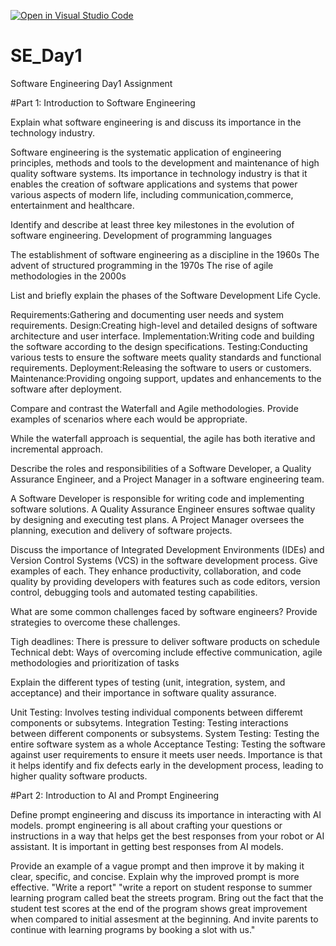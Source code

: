 [![Open in Visual Studio Code](https://classroom.github.com/assets/open-in-vscode-2e0aaae1b6195c2367325f4f02e2d04e9abb55f0b24a779b69b11b9e10269abc.svg)](https://classroom.github.com/online_ide?assignment_repo_id=15565818&assignment_repo_type=AssignmentRepo)
# SE_Day1
Software Engineering Day1 Assignment

#Part 1: Introduction to Software Engineering

Explain what software engineering is and discuss its importance in the technology industry.

Software engineering is the systematic application of engineering principles, methods and tools to the development and maintenance of high quality software systems.
Its importance in technology industry is that it enables the creation of software applications and systems that power various aspects of modern life, including communication,commerce, entertainment and healthcare.

Identify and describe at least three key milestones in the evolution of software engineering.
Development of programming languages

The establishment of software engineering as a discipline in the 1960s
The advent of structured programming in the 1970s
The rise of agile methodologies in the 2000s

List and briefly explain the phases of the Software Development Life Cycle.

Requirements:Gathering and documenting user needs and system requirements.
Design:Creating high-level and detailed designs of software architecture and user interface.
Implementation:Writing code and building the software according  to the design specifications.
Testing:Conducting various tests to ensure the software meets quality standards and functional requirements.
Deployment:Releasing the software to users or customers.
Maintenance:Providing ongoing support, updates and enhancements to the software after deployment.

Compare and contrast the Waterfall and Agile methodologies. Provide examples of scenarios where each would be appropriate.

While the waterfall approach is sequential, the agile has both iterative and incremental approach.

Describe the roles and responsibilities of a Software Developer, a Quality Assurance Engineer, and a Project Manager in a software engineering team.

A Software Developer is responsible for writing code and implementing software solutions.
A Quality Assurance Engineer ensures softwae quality by designing and executing test plans.
A Project Manager oversees the planning, execution and delivery of software projects.

Discuss the importance of Integrated Development Environments (IDEs) and Version Control Systems (VCS) in the software development process. Give examples of each.
They enhance productivity, collaboration, and code quality by providing developers with features such as code editors, version control, debugging tools and automated testing capabilities.

What are some common challenges faced by software engineers? Provide strategies to overcome these challenges.

Tigh deadlines: There is pressure to deliver software products on schedule
Technical debt: 
Ways of overcoming include effective  communication, agile methodologies and prioritization of tasks

Explain the different types of testing (unit, integration, system, and acceptance) and their importance in software quality assurance.

Unit Testing: Involves testing individual components between differemt components or subsytems.
Integration Testing: Testing interactions between different components or subsystems.
System Testing:  Testing the entire software system as a whole
Acceptance Testing: Testing the software against user requirements to ensure it meets user needs.
Importance is that it helps identify and fix defects early in the development process, leading to higher quality software products.

#Part 2: Introduction to AI and Prompt Engineering


Define prompt engineering and discuss its importance in interacting with AI models.
 prompt engineering is all about crafting your questions or instructions in a way that helps get the best responses from your robot or AI assistant.
 It is important in getting best responses from AI models.

Provide an example of a vague prompt and then improve it by making it clear, specific, and concise. Explain why the improved prompt is more effective.
"Write a report"
"write a report on student response to summer learning program called beat the streets program. Bring out the fact that the student test scores at the end of the program shows great improvement when compared to initial assesment at the beginning. And invite parents to continue with learning programs by booking a slot with us."
